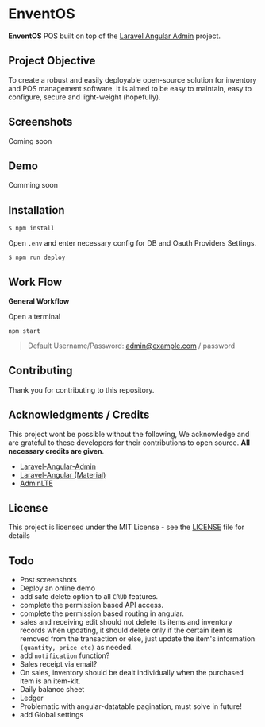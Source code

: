 # EnventOS
**EnventOS** POS built on top of the [Laravel Angular Admin](http://silverbux.github.io/laravel-angular-admin/) project.

## Project Objective
To create a robust and easily deployable open-source solution for inventory and POS management software. It is aimed to be easy to maintain, easy to configure, secure and light-weight (hopefully).

## Screenshots
Coming soon

## Demo
Comming soon

## Installation
```
$ npm install
```

Open ```.env``` and enter necessary config for DB and Oauth Providers Settings.

```
$ npm run deploy
```

## Work Flow

**General Workflow**

Open a terminal
```
npm start
```

> Default Username/Password: admin@example.com / password


## Contributing

Thank you for contributing to this repository.

## Acknowledgments / Credits
This project wont be possible without the following, We acknowledge and are grateful to these developers for their contributions to open source. **All necessary credits are given**.
* [Laravel-Angular-Admin](http://silverbux.github.io/laravel-angular-admin/)
* [Laravel-Angular (Material)](https://laravel-angular.readme.io)
* [AdminLTE](https://github.com/almasaeed2010/AdminLTE)

## License

This project is licensed under the MIT License - see the [LICENSE](LICENSE) file for details

## Todo
- Post screenshots
- Deploy an online demo
- add  safe delete option to all `CRUD` features.
- complete the permission based API access.
- complete the permission based routing in angular.
- sales and receiving edit should not delete its items and inventory records when updating, it should delete only if the certain item is removed from the transaction or else, just update the item's information `(quantity, price etc)` as needed.
- add `notification` function?
- Sales receipt via email?
- On sales, inventory should be dealt individually when the purchased item is an item-kit.
- Daily balance sheet
- Ledger
- Problematic with angular-datatable pagination, must solve in future!
- add Global settings
